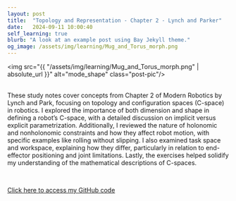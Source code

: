 ```yaml
---
layout: post
title:  "Topology and Representation - Chapter 2 - Lynch and Parker"
date:   2024-09-11 10:00:40
self_learning: true
blurb: "A look at an example post using Bay Jekyll theme."
og_image: /assets/img/learning/Mug_and_Torus_morph.png
---
```


<img src="{{ "/assets/img/learning/Mug_and_Torus_morph.png" | absolute_url }}" alt="mode_shape" class="post-pic"/>
<br />
<br />

These study notes cover concepts from Chapter 2 of Modern Robotics by Lynch and Park, focusing on topology and configuration spaces (C-space) in robotics. I explored the importance of both dimension and shape in defining a robot’s C-space, with a detailed discussion on implicit versus explicit parametrization. Additionally, I reviewed the nature of holonomic and nonholonomic constraints and how they affect robot motion, with specific examples like rolling without slipping. I also examined task space and workspace, explaining how they differ, particularly in relation to end-effector positioning and joint limitations. Lastly, the exercises helped solidify my understanding of the mathematical descriptions of C-spaces.

<br />

[Click here to access my GitHub code](https://github.com/YaroKazakov/RL-phd/blob/main/Robotics%20book/Chapter%202%20-%20Topology%20-%20Notes%20and%20Exercises.pdf)

<br />
